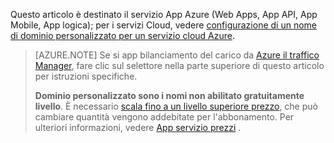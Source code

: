 Questo articolo è destinato il servizio App Azure (Web Apps, App API, App Mobile, App logica); per i servizi Cloud, vedere [configurazione di un nome di dominio personalizzato per un servizio cloud Azure](../articles/cloud-services/cloud-services-custom-domain-name.md).

> [AZURE.NOTE]  Se si app bilanciamento del carico da [Azure il traffico Manager](https://azure.microsoft.com/services/traffic-manager/), fare clic sul selettore nella parte superiore di questo articolo per istruzioni specifiche.
>
> **Dominio personalizzato sono i nomi non abilitato gratuitamente livello**. È necessario [scala fino a un livello superiore prezzo](../articles/app-service-web/web-sites-scale.md), che può cambiare quantità vengono addebitate per l'abbonamento. Per ulteriori informazioni, vedere [App servizio prezzi](https://azure.microsoft.com/pricing/details/app-service/) .